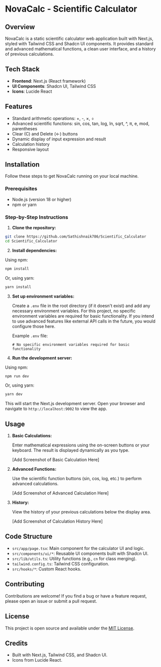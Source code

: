 # NovaCalc - Scientific Calculator

## Overview

NovaCalc is a static scientific calculator web application built with Next.js, styled with Tailwind CSS and Shadcn UI components. It provides standard and advanced mathematical functions, a clean user interface, and a history of previous calculations.

## Tech Stack

-   **Frontend**: Next.js (React framework)
-   **UI Components**: Shadcn UI, Tailwind CSS
-   **Icons**: Lucide React

## Features

-   Standard arithmetic operations: +, -, ×, ÷
-   Advanced scientific functions: sin, cos, tan, log, ln, sqrt, ^, π, e, mod, parentheses
-   Clear (C) and Delete (←) buttons
-   Dynamic display of input expression and result
-   Calculation history
-   Responsive layout

## Installation

Follow these steps to get NovaCalc running on your local machine.

### Prerequisites

-   Node.js (version 18 or higher)
-   npm or yarn

### Step-by-Step Instructions

1.  **Clone the repository:**

```bash
git clone https://github.com/Sathishnaik786/Scientific_Calculator
cd Scientific_Calculator
```

2.  **Install dependencies:**

Using npm:

```bash
npm install
```

Or, using yarn:

```bash
yarn install
```

3.  **Set up environment variables:**

    Create a `.env` file in the root directory (if it doesn't exist) and add any necessary environment variables. For this project, no specific environment variables are required for basic functionality.  If you intend to use advanced features like external API calls in the future, you would configure those here.

    Example `.env` file:

    ```
    # No specific environment variables required for basic functionality
    ```

4.  **Run the development server:**

Using npm:

```bash
npm run dev
```

Or, using yarn:

```bash
yarn dev
```

This will start the Next.js development server. Open your browser and navigate to `http://localhost:9002` to view the app.

## Usage

1.  **Basic Calculations:**

    Enter mathematical expressions using the on-screen buttons or your keyboard. The result is displayed dynamically as you type.

    [Add Screenshot of Basic Calculation Here]

2.  **Advanced Functions:**

    Use the scientific function buttons (sin, cos, log, etc.) to perform advanced calculations.

    [Add Screenshot of Advanced Calculation Here]

3.  **History:**

    View the history of your previous calculations below the display area.

    [Add Screenshot of Calculation History Here]

## Code Structure

-   `src/app/page.tsx`: Main component for the calculator UI and logic.
-   `src/components/ui/*`: Reusable UI components built with Shadcn UI.
-   `src/lib/utils.ts`: Utility functions (e.g., `cn` for class merging).
-   `tailwind.config.ts`: Tailwind CSS configuration.
-   `src/hooks/*`: Custom React hooks.

## Contributing

Contributions are welcome! If you find a bug or have a feature request, please open an issue or submit a pull request.

## License

This project is open source and available under the [MIT License](LICENSE).

## Credits

-   Built with Next.js, Tailwind CSS, and Shadcn UI.
-   Icons from Lucide React.
